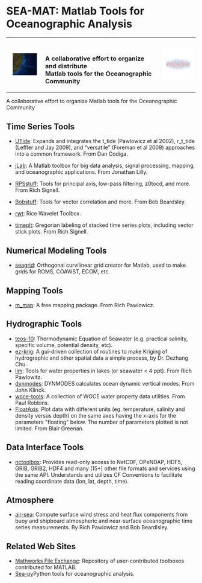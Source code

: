 # SEA-MAT: Matlab Tools for Oceanographic Analysis

<table summary="Title">
    <tr>
        <td><img src="img/map.png" alt="South Atlantic Bathymetry"/></td>
        <td><h3><br/>A collaborative effort to organize and distribute<br/>
        Matlab tools for the Oceanographic Community</h3></td>
        <td><img src="img/timeSeries.png" alt="time series plot"/></td>
    </tr>
</table>

A collaborative effort to organize Matlab tools for the Oceanographic Community

## Time Series Tools

- [UTide](http://www.mathworks.com/matlabcentral/fileexchange/46523--utide--unified-tidal-analysis-and-prediction-functions?requestedDomain=www.mathworks.com): Expands and integrates the t_tide (Pawlowicz et al 2002), r_t_tide (Leffler and Jay 2009), and "versatile" (Foreman et al 2009) approaches into a common framework. From Dan Codiga.

- [jLab](https://github.com/jonathanlilly/jLab): A Matlab toolbox for big data analysis, signal processing, mapping, and oceanographic applications. From Jonathan Lilly.

- [RPSstuff](https://github.com/rsignell-usgs/RPSstuff): Tools for principal axis, low-pass filtering, z0tocd, and more.  From Rich Signell. 

- [Bobstuff](https://github.com/sea-mat/bobstuff): Tools for vector correlation and more.  From Bob Beardsley. 

- [rwt](https://github.com/ricedsp/rwt): Rice Wavelet Toolbox. 

- [timeplt](https://github.com/rsignell-usgs/timeplt): Gregorian labeling of stacked time series plots, including vector stick plots. From Rich Signell. 

## Numerical Modeling Tools
- [seagrid](https://github.com/rsignell-usgs/seagrid): Orthogonal curvilinear grid creator for Matlab, used to make grids for ROMS, COAWST, ECOM, etc.

## Mapping Tools
- [m_map](https://www.eoas.ubc.ca/~rich/map.html): A free mapping package. From Rich Pawlowicz. 

## Hydrographic Tools
- [teos-10](http://www.teos-10.org/software.htm): Thermodynamic Equation of Seawater (e.g. practical salinity, specific volume, potential density, etc). 
- [ez-krig](http://globec.whoi.edu/software/kriging/easy_krig/easy_krig.html): A gui-driven collection of routines to make Kriging of hydrographic and other spatial data a simple process, by Dr. Dezhang Chu.
- [lim](https://www.eoas.ubc.ca/~rich/#LIM): Tools for water properties in lakes (or seawater < 4 ppt). From Rich Pawlowitz.
- [dynmodes](https://github.com/sea-mat/dynmodes): DYNMODES calculates ocean dynamic vertical modes. From John Klinck. 
- [woce-tools](https://github.com/sea-mat/woce-tools): A collection of WOCE water property data utilities. From Paul Robbins. 
- [FloatAxis](http://www2.mar.dfo-mpo.gc.ca/science/ocean/epsonde/programming.html): Plot data with different units (eg. temperature, salinity and density versus depth) on the same axes having the x-axis for the parameters "floating" below. The number of parameters plotted is not limited. From Blair Greenan.

## Data Interface Tools
- [nctoolbox](http://nctoolbox.github.io/nctoolbox/): Provides read-only access to NetCDF, OPeNDAP, HDF5, GRIB, GRIB2, HDF4 and many (15+) other file formats and services using the same API.  Understands and utilizes CF Conventions to facilitate reading coordinate data (lon, lat, depth, time). 

## Atmosphere
- [air-sea](https://github.com/sea-mat/air-sea): Compute surface wind stress and heat flux components from buoy and shipboard atmospheric and near-surface oceanographic time series measurements. By Rich Pawlowicz and Bob Beardlsley.

## Related Web Sites
- [Mathworks File Exchange](https://www.mathworks.com/matlabcentral/fileexchange/?s_tid=mlc_fx_browse): Repository of user-contributed toolboxes contributed for MATLAB. 
- [Sea-py](http://pyoceans.github.io/sea-py/)Python tools for oceanographic analysis. 


